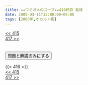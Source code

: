 ```yaml
---
title: ★★ウミガメのスープ★★416杯目 蛙味
date: 2005-03-11T12:00:00+09:00
tags: [2005年,オカルト板]
---
```

<div class="th_left"><a href="../415"><< 415</a></div>
<div class="th_right"><a href="../417">417 >></a></div>
<br><br>
<script src="../../js/cupsoup.js"></script>
<form>
<input type="button" value="問題と解説のみにする" onClick="toggleCupsoup()">
</form>
{{< 416 >}}
<div class="th_left"><a href="../415"><< 415</a></div>
<div class="th_right"><a href="../417">417 >></a></div>